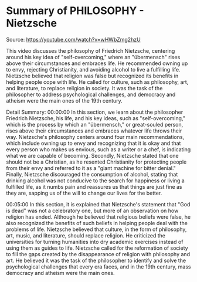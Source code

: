 # Summary of PHILOSOPHY - Nietzsche

Source: https://youtube.com/watch?v=wHWbZmg2hzU

This video discusses the philosophy of Friedrich Nietzsche, centering around his key idea of "self-overcoming," where an "übermensch" rises above their circumstances and embraces life. He recommended owning up to envy, rejecting Christianity, and avoiding alcohol to live a fulfilling life. Nietzsche believed that religion was false but recognized its benefits in helping people cope with life. He called for culture, such as philosophy, art, and literature, to replace religion in society. It was the task of the philosopher to address psychological challenges, and democracy and atheism were the main ones of the 19th century.

Detail Summary: 
00:00:00
In this section, we learn about the philosopher Friedrich Nietzsche, his life, and his key ideas, such as "self-overcoming," which is the process by which an "übermensch," or great-souled person, rises above their circumstances and embraces whatever life throws their way. Nietzsche's philosophy centers around four main recommendations, which include owning up to envy and recognizing that it is okay and that every person who makes us envious, such as a writer or a chef, is indicating what we are capable of becoming. Secondly, Nietzsche stated that one should not be a Christian, as he resented Christianity for protecting people from their envy and referred to it as a "giant machine for bitter denial." Finally, Nietzsche discouraged the consumption of alcohol, stating that drinking alcohol was not conducive to the search for happiness or living a fulfilled life, as it numbs pain and reassures us that things are just fine as they are, sapping us of the will to change our lives for the better.

00:05:00
In this section, it is explained that Nietzsche's statement that "God is dead" was not a celebratory one, but more of an observation on how religion has ended. Although he believed that religious beliefs were false, he also recognized the benefits of such beliefs in helping people deal with the problems of life. Nietzsche believed that culture, in the form of philosophy, art, music, and literature, should replace religion. He criticized the universities for turning humanities into dry academic exercises instead of using them as guides to life. Nietzsche called for the reformation of society to fill the gaps created by the disappearance of religion with philosophy and art. He believed it was the task of the philosopher to identify and solve the psychological challenges that every era faces, and in the 19th century, mass democracy and atheism were the main ones.

